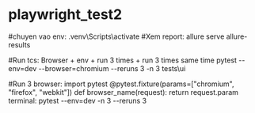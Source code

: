 # playwright_test2

#chuyen vao env: .venv\Scripts\activate
#Xem report: allure serve allure-results

#Run tcs: Browser + env + run 3 times + run 3 times same time
pytest --env=dev --browser=chromium --reruns 3 -n 3 tests\ui

#Run 3 browser:
import pytest
@pytest.fixture(params=["chromium", "firefox", "webkit"])
def browser_name(request):
    return request.param
terminal: pytest --env=dev -n 3 --reruns 3
